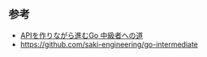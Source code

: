 ## 参考
- [APIを作りながら進むGo 中級者への道](https://techbookfest.org/product/jXDAEU1dR53kbZkgtDm9zx?productVariantID=dvjtgpjw8VDTXNqKaanTVi&utm_source=pocket_saves)
- https://github.com/saki-engineering/go-intermediate